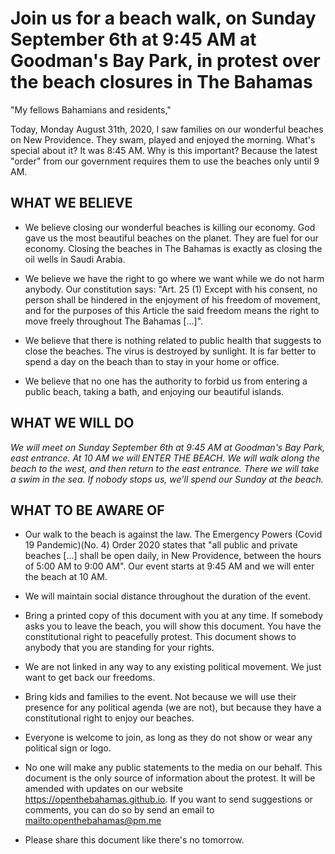 Join us for a beach walk, on Sunday September 6th at 9:45 AM at Goodman's Bay Park, in protest over the beach closures in The Bahamas
=====================================================================================================================================

"My fellows Bahamians and residents,"

Today, Monday August 31th, 2020, I saw families on our wonderful beaches on New Providence. They swam, played and enjoyed the morning. What's special about it? It was 8:45 AM. Why is this important? Because the latest "order" from our government requires them to use the beaches only until 9 AM.

WHAT WE BELIEVE
---------------

* We believe closing our wonderful beaches is killing our economy. God gave us the most beautiful beaches on the planet. They are fuel for our economy. Closing the beaches in The Bahamas is exactly as closing the oil wells in Saudi Arabia.

* We believe we have the right to go where we want while we do not harm anybody. Our constitution says: "Art. 25 (1) Except with his consent, no person shall be hindered in the enjoyment of his freedom of movement, and for the purposes of this Article the said freedom means the right to move freely throughout The Bahamas [...]".

* We believe that there is nothing related to public health that suggests to close the beaches. The virus is destroyed by sunlight. It is far better to spend a day on the beach than to stay in your home or office.

* We believe that no one has the authority to forbid us from entering a public beach, taking a bath, and enjoying our beautiful islands.

WHAT WE WILL DO
---------------

*We will meet on Sunday September 6th at 9:45 AM at Goodman's Bay Park, east entrance. At 10 AM we will ENTER THE BEACH. We will walk along the beach to the west, and then return to the east entrance. There we will take a swim in the sea. If nobody stops us, we'll spend our Sunday at the beach.*

WHAT TO BE AWARE OF
-------------------

* Our walk to the beach is against the law. The Emergency Powers (Covid 19 Pandemic)(No. 4) Order 2020 states that "all public and private beaches [...] shall be open daily, in New Providence, between the hours of 5:00 AM to 9:00 AM". Our event starts at 9:45 AM and we will enter the beach at 10 AM.

* We will maintain social distance throughout the duration of the event.

* Bring a printed copy of this document with you at any time. If somebody asks you to leave the beach, you will show this document. You have the constitutional right to peacefully protest. This document shows to anybody that you are standing for your rights.

* We are not linked in any way to any existing political movement. We just want to get back our freedoms.

* Bring kids and families to the event. Not because we will use their presence for any political agenda (we are not), but because they have a constitutional right to enjoy our beaches.

* Everyone is welcome to join, as long as they do not show or wear any political sign or logo.

* No one will make any public statements to the media on our behalf. This document is the only source of information about the protest. It will be amended with updates on our website <https://openthebahamas.github.io>. If you want to send suggestions or comments, you can do so by send an email to <mailto:openthebahamas@pm.me>

* Please share this document like there's no tomorrow.
